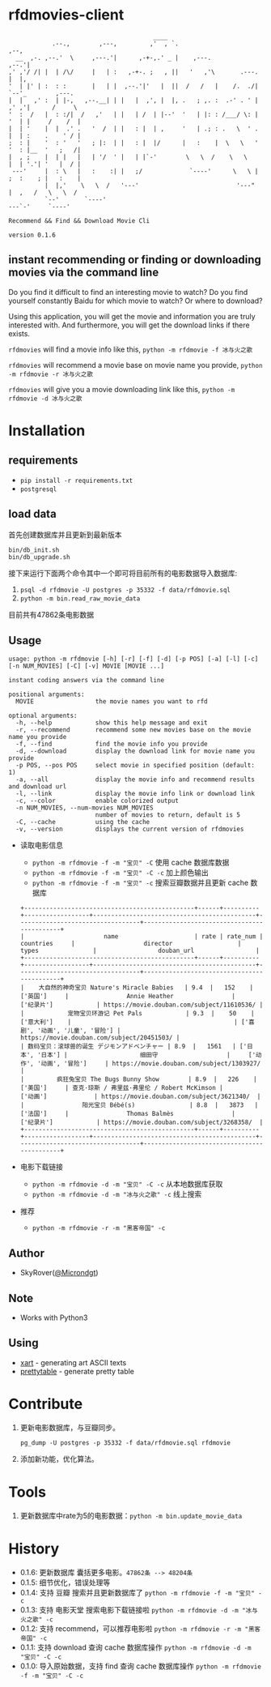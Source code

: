 rfdmovies-client
================

```
                                        ____                                              
            .--.,        ,---,         ,'  , `.                         ,--,               
  __  ,-. ,--.'  \     ,---.'|      ,-+-,.' _ |    ,---.              ,--.'|               
,' ,'/ /| |  | /\/     |   | :   ,-+-. ;   , ||   '   ,'\       .---. |  |,                
'  | |' | :  : :       |   | |  ,--.'|'   |  ||  /   /   |    /.  ./| `--'_        ,---.   
|  |   ,' :  | |-,   ,--.__| | |   |  ,', |  |, .   ; ,. :  .-' . ' | ,' ,'|      /     \  
'  :  /   |  : :/|  /   ,'   | |   | /  | |--'  '   | |: : /___/ \: | '  | |     /    /  | 
|  | '    |  |  .' .   '  /  | |   : |  | ,     '   | .; : .   \  ' . |  | :    .    ' / | 
;  : |    '  : '   '   ; |:  | |   : |  |/      |   :    |  \   \   ' '  : |__  '   ;   /| 
|  , ;    |  | |   |   | '/  ' |   | |`-'        \   \  /    \   \    |  | '.'| '   |  / | 
 ---'     |  : \   |   :    :| |   ;/             `----'      \   \ | ;  :    ; |   :    | 
          |  |,'    \   \  /   '---'                           '---"  |  ,   /   \   \  /  
          `--'       `----'                                            ---`-'     `----' 
            
Recommend && Find && Download Movie Cli

version 0.1.6
```

instant recommending or finding or downloading movies via the command line
--------------------------------------------------------------------------

Do you find it difficult to find an interesting movie to watch? Do you find yourself constantly Baidu for
which movie to watch? Or where to download?

Using this application, you will get the movie and information you are truly interested with. And furthermore, you will get the download links if there exists.

`rfdmovies` will find a movie info like this, `python -m rfdmovie -f 冰与火之歌`

`rfdmovies` will recommend a movie base on movie name you provide, `python -m rfdmovie -r 冰与火之歌`

`rfdmovies` will give you a movie downloading link like this, `python -m rfdmovie -d 冰与火之歌`

Installation
===

requirements
---

- `pip install -r requirements.txt`
- `postgresql`

load data
---

首先创建数据库并且更新到最新版本

```shell
bin/db_init.sh
bin/db_upgrade.sh
```

接下来运行下面两个命令其中一个即可将目前所有的电影数据导入数据库:

1. `psql -d rfdmovie -U postgres -p 35332 -f data/rfdmovie.sql`
2. `python -m bin.read_raw_movie_data`

目前共有47862条电影数据

Usage
-----

```
usage: python -m rfdmovie [-h] [-r] [-f] [-d] [-p POS] [-a] [-l] [-c] [-n NUM_MOVIES] [-C] [-v] MOVIE [MOVIE ...]

instant coding answers via the command line

positional arguments:
  MOVIE                 the movie names you want to rfd

optional arguments:
  -h, --help            show this help message and exit
  -r, --recommend       recommend some new movies base on the movie name you provide
  -f, --find            find the movie info you provide
  -d, --download        display the download link for movie name you provide
  -p POS, --pos POS     select movie in specified position (default: 1)
  -a, --all             display the movie info and recommend results and download url
  -l, --link            display the movie info link or download link
  -c, --color           enable colorized output
  -n NUM_MOVIES, --num-movies NUM_MOVIES
                        number of movies to return, default is 5
  -C, --cache           using the cache
  -v, --version         displays the current version of rfdmovies
```

- 读取电影信息

    - `python -m rfdmovie -f -m "宝贝" -C` 使用 cache 数据库数据
    - `python -m rfdmovie -f -m "宝贝" -C -c` 加上颜色输出
    - `python -m rfdmovie -f -m "宝贝" -c` 搜索豆瓣数据并且更新 cache 数据库
    
    ```
    +-----------------------------------------------+------+----------+------------------+---------------------------------------------+----------------------------------+--------------------------------------------+
    |                      name                     | rate | rate_num |    countries     |                   director                  |              types               |                 douban_url                 |
    +-----------------------------------------------+------+----------+------------------+---------------------------------------------+----------------------------------+--------------------------------------------+
    |    大自然的神奇宝贝 Nature's Miracle Babies   | 9.4  |   152    |     ['英国']     |                Annie Heather                |            ['纪录片']            | https://movie.douban.com/subject/11610536/ |
    |            宠物宝贝环游记 Pet Pals            | 9.3  |    50    |    ['意大利']    |                                             | ['喜剧', '动画', '儿童', '冒险'] | https://movie.douban.com/subject/20451503/ |
    | 数码宝贝：滚球兽的诞生 デジモンアドベンチャー | 8.9  |   1561   | ['日本', '日本'] |                    细田守                   |     ['动作', '动画', '冒险']     | https://movie.douban.com/subject/1303927/  |
    |         疯狂兔宝贝 The Bugs Bunny Show        | 8.9  |   226    |     ['美国']     | 查克·琼斯 / 弗里兹·弗里伦 / Robert McKimson |             ['动画']             | https://movie.douban.com/subject/3621340/  |
    |                阳光宝贝 Bébé(s)               | 8.8  |   3873   |     ['法国']     |                Thomas Balmès                |            ['纪录片']            | https://movie.douban.com/subject/3268358/  |
    +-----------------------------------------------+------+----------+------------------+---------------------------------------------+----------------------------------+--------------------------------------------+
    ```

- 电影下载链接

    - `python -m rfdmovie -d -m "宝贝" -C -c` 从本地数据库获取
    - `python -m rfdmovie -d -m "冰与火之歌" -c` 线上搜索

- 推荐

    - `python -m rfdmovie -r -m "黑客帝国" -c`

Author
------

- SkyRover([@Microndgt](http://skyrover.me))

Note
----

- Works with Python3

Using
---

- [xart](https://github.com/xlzd/xart) - generating art ASCII texts
- [prettytable](https://github.com/vishvananda/prettytable) - generate pretty table

Contribute
===

1. 更新电影数据库，与豆瓣同步。

    `pg_dump -U postgres -p 35332 -f data/rfdmovie.sql rfdmovie`

2. 添加新功能，优化算法。

Tools
===

1. 更新数据库中rate为5的电影数据：`python -m bin.update_movie_data`

History
===

- 0.1.6: 更新数据库 囊括更多电影。`47862条 --> 48204条`
- 0.1.5: 细节优化，错误处理等
- 0.1.4: 支持 豆瓣 搜索并且更新数据库了 `python -m rfdmovie -f -m "宝贝" -c`
- 0.1.3: 支持 电影天堂 搜索电影下载链接啦 `python -m rfdmovie -d -m "冰与火之歌" -c`
- 0.1.2: 支持 recommend，可以推荐电影啦 `python -m rfdmovie -r -m "黑客帝国" -c`
- 0.1.1: 支持 download 查询 cache 数据库操作 `python -m rfdmovie -d -m "宝贝" -C -c`
- 0.1.0: 导入原始数据，支持 find 查询 cache 数据库操作  `python -m rfdmovie -f -m "宝贝" -C -c`
